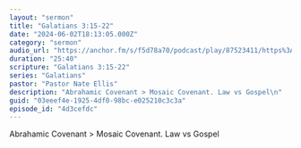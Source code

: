 ```yaml
---
layout: "sermon"
title: "Galatians 3:15-22"
date: "2024-06-02T18:13:05.000Z"
category: "sermon"
audio_url: "https://anchor.fm/s/f5d78a70/podcast/play/87523411/https%3A%2F%2Fd3ctxlq1ktw2nl.cloudfront.net%2Fproduction%2F2024-5-2%2F379520184-48000-1-a4106e2e08b03.m4a"
duration: "25:40"
scripture: "Galatians 3:15-22"
series: "Galatians"
pastor: "Pastor Nate Ellis"
description: "Abrahamic Covenant > Mosaic Covenant. Law vs Gospel\n"
guid: "03eeef4e-1925-4df0-98bc-e025210c3c3a"
episode_id: "4d3cefdc"
---
```


Abrahamic Covenant > Mosaic Covenant. Law vs Gospel

